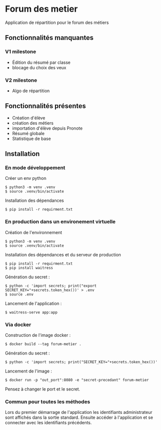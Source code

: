 # Forum des metier

Application de répartition pour le forum des métiers

## Fonctionnalités manquantes

### V1 milestone
- Édition du résumé par classe
- blocage du choix des veux

### V2 milestone
- Algo de répartition

## Fonctionnalités présentes
- Création d'élève
- création des métiers
- importation d'élève depuis Pronote
- Résumé globale
- Statistique de base

## Installation

### En mode développement

Créer un env python
```
$ python3 -m venv .venv
$ source .venv/bin/activate
```

Installation des dépendances
```
$ pip install -r requirment.txt
```

### En production dans un environement virtuelle

Création de l'environnement
```
$ python3 -m venv .venv
$ source .venv/bin/activate
```

Installation des dépendances et du serveur de production
```
$ pip install -r requirment.txt
$ pip install waitress
```

Génération du secret :
```
$ python -c 'import secrets; print("export SECRET_KEY="+secrets.token_hex())' > .env
$ source .env
```

Lancement de l'application :
```
$ waitress-serve app:app
```

### Via docker

Construction de l'image docker :
```
$ docker build --tag forum-metier .
```

Génération du secret :
```
$ python -c 'import secrets; print("SECRET_KEY="+secrets.token_hex())'
```

Lancement de l'image :
```
$ docker run -p "out_port":8080 -e "secret-precedant" forum-metier
```
Pensez à changer le port et le secret.

### Commun pour toutes les méthodes
Lors du premier démarrage de l'application les identifiants administrateur sont affichés dans la sortie standard. Ensuite accéder à l'application et se connecter avec les identifiants précédents.